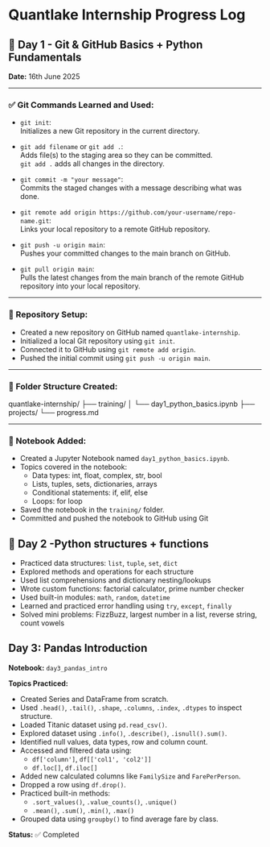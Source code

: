 # Quantlake Internship Progress Log

## 📅 Day 1 - Git & GitHub Basics + Python Fundamentals

**Date:** 16th June 2025

---

### ✅ Git Commands Learned and Used:

- `git init`:  
  Initializes a new Git repository in the current directory.

- `git add filename` or `git add .`:  
  Adds file(s) to the staging area so they can be committed.  
  `git add .` adds all changes in the directory.

- `git commit -m "your message"`:  
  Commits the staged changes with a message describing what was done.

- `git remote add origin https://github.com/your-username/repo-name.git`:  
  Links your local repository to a remote GitHub repository.

- `git push -u origin main`:  
  Pushes your committed changes to the main branch on GitHub.

- `git pull origin main`:  
  Pulls the latest changes from the main branch of the remote GitHub repository into your local repository.

---

### 🔧 Repository Setup:

- Created a new repository on GitHub named `quantlake-internship`.
- Initialized a local Git repository using `git init`.
- Connected it to GitHub using `git remote add origin`.
- Pushed the initial commit using `git push -u origin main`.

---

### 📁 Folder Structure Created:
quantlake-internship/
├── training/
│ └── day1_python_basics.ipynb
├── projects/
└── progress.md


---

### 📓 Notebook Added:

- Created a Jupyter Notebook named `day1_python_basics.ipynb`.
- Topics covered in the notebook:
  - Data types: int, float, complex, str, bool
  - Lists, tuples, sets, dictionaries, arrays
  - Conditional statements: if, elif, else
  - Loops: for loop
- Saved the notebook in the `training/` folder.
- Committed and pushed the notebook to GitHub using Git


## 📅 Day 2 -Python structures + functions

- Practiced data structures: `list`, `tuple`, `set`, `dict`
- Explored methods and operations for each structure
- Used list comprehensions and dictionary nesting/lookups
- Wrote custom functions: factorial calculator, prime number checker
- Used built-in modules: `math`, `random`, `datetime`
- Learned and practiced error handling using `try`, `except`, `finally`
- Solved mini problems: FizzBuzz, largest number in a list, reverse string, count vowels


## Day 3: Pandas Introduction

**Notebook:** `day3_pandas_intro`

**Topics Practiced:**
- Created Series and DataFrame from scratch.
- Used `.head()`, `.tail()`, `.shape`, `.columns`, `.index`, `.dtypes` to inspect structure.
- Loaded Titanic dataset using `pd.read_csv()`.
- Explored dataset using `.info()`, `.describe()`, `.isnull().sum()`.
- Identified null values, data types, row and column count.
- Accessed and filtered data using:
  - `df['column']`, `df[['col1', 'col2']]`
  - `df.loc[]`, `df.iloc[]`
- Added new calculated columns like `FamilySize` and `FarePerPerson`.
- Dropped a row using `df.drop()`.
- Practiced built-in methods:
  - `.sort_values()`, `.value_counts()`, `.unique()`
  - `.mean()`, `.sum()`, `.min()`, `.max()`
- Grouped data using `groupby()` to find average fare by class.

**Status:** ✅ Completed
